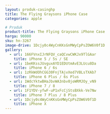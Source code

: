 ```yaml
---
layout: produk-casinghp
title: The Flying Graysons iPhone Case
categories: apple

# Produk
product-title: The Flying Graysons iPhone Case
harga: 90000
sku: hn-3267
image-drive: 1Dcjy0c4WyCnKKsGnMWyCpPsZOW6V0f1D
gallery:
  - url: 166FVnxIJrNFQV_caQCvwCWKJx9TlGAar
    title: iPhone 5 / 5s / SE
  - url: 1beKKssJUvguxAYD1EDUtmAvE3LUcu8Da
    title: iPhone 6 / 6s
  - url: 1zRkWdOhCGG30FnjTAjvXed7VBLsTXAb7
    title: iPhone 6 Plus / 6s Plus
  - url: 1WdcYktwBHaJbvWA3nbv0joWRMJOy_vN9
    title: iPhone 7 / 8
  - url: 1F1YDV-yfwF-uP1xFcCjStsBXkk-Ve7Nw
    title: iPhone 7 Plus / 8 Plus
  - url: 1Dcjy0c4WyCnKKsGnMWyCpPsZOW6V0f1D
    title: iPhone X
---
```

